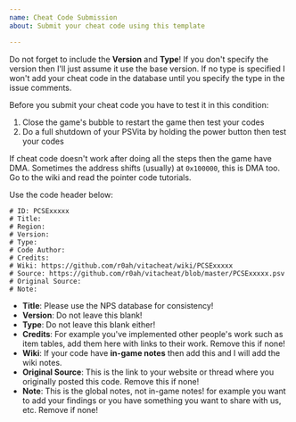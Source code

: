 ```yaml
---
name: Cheat Code Submission
about: Submit your cheat code using this template

---
```


Do not forget to include the **Version** and **Type**! If you don't specify the version then I'll just assume it use the base version. If no type is specified I won't add your cheat code in the database until you specify the type in the issue comments.

Before you submit your cheat code you have to test it in this condition:

1. Close the game's bubble to restart the game then test your codes 
2. Do a full shutdown of your PSVita by holding the power button then test your codes

If cheat code doesn't work after doing all the steps then the game have DMA. Sometimes the address shifts (usually) at `0x100000`, this is DMA too. Go to the wiki and read the pointer code tutorials.

Use the code header below:

~~~~
# ID: PCSExxxxx
# Title:
# Region:
# Version:
# Type:
# Code Author:
# Credits:
# Wiki: https://github.com/r0ah/vitacheat/wiki/PCSExxxxx
# Source: https://github.com/r0ah/vitacheat/blob/master/PCSExxxxx.psv
# Original Source:
# Note:
~~~~

* **Title**: Please use the NPS database for consistency!
* **Version**: Do not leave this blank!
* **Type**: Do not leave this blank either!
* **Credits**: For example you've implemented other people's work such as item tables, add them here with links to their work. Remove this if none!
* **Wiki**: If your code have **in-game notes** then add this and I will add the wiki notes.
* **Original Source**: This is the link to your website or thread where you originally posted this code. Remove this if none!
* **Note**: This is the global notes, not in-game notes! for example you want to add your findings or you have something you want to share with us, etc. Remove if none!
